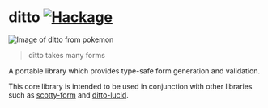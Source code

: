 ditto [![Hackage](https://img.shields.io/hackage/v/ditto.svg)](https://hackage.haskell.org/package/ditto)
=========

![Image of ditto from pokemon](https://i.imgur.com/0i7qeeW.png)
> ditto takes many forms

A portable library which provides type-safe form generation and validation.

This core library is intended to be used in conjunction with other libraries such as [scotty-form](http://hackage.haskell.org/package/scotty-form) and [ditto-lucid](http://hackage.haskell.org/package/ditto-lucid).
